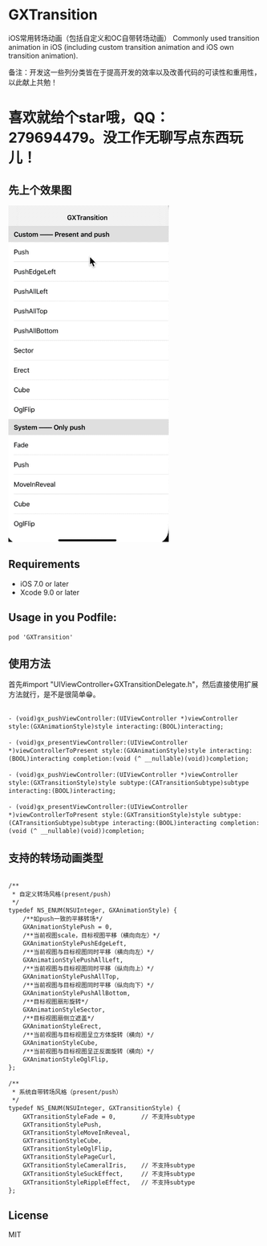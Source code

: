 # GXTransition
iOS常用转场动画（包括自定义和OC自带转场动画）
Commonly used transition animation in iOS (including custom transition animation and iOS own transition animation).

备注：开发这一些列分类皆在于提高开发的效率以及改善代码的可读性和重用性，以此献上共勉！

# 喜欢就给个star哦，QQ：279694479。没工作无聊写点东西玩儿！

先上个效果图
--

![](/GXTransition.gif)


Requirements
--
- iOS 7.0 or later
- Xcode 9.0 or later

Usage in you Podfile:
--

```
pod 'GXTransition'
```

使用方法
--
首先#import "UIViewController+GXTransitionDelegate.h"，然后直接使用扩展方法就行，是不是很简单😁。

```objc

- (void)gx_pushViewController:(UIViewController *)viewController style:(GXAnimationStyle)style interacting:(BOOL)interacting;

- (void)gx_presentViewController:(UIViewController *)viewControllerToPresent style:(GXAnimationStyle)style interacting:(BOOL)interacting completion:(void (^ __nullable)(void))completion;

- (void)gx_pushViewController:(UIViewController *)viewController style:(GXTransitionStyle)style subtype:(CATransitionSubtype)subtype interacting:(BOOL)interacting;

- (void)gx_presentViewController:(UIViewController *)viewControllerToPresent style:(GXTransitionStyle)style subtype:(CATransitionSubtype)subtype interacting:(BOOL)interacting completion:(void (^ __nullable)(void))completion;

```

支持的转场动画类型
--

```objc

/**
 * 自定义转场风格(present/push)
 */
typedef NS_ENUM(NSUInteger, GXAnimationStyle) {
    /**如push一致的平移转场*/
    GXAnimationStylePush = 0,
    /**当前视图scale，目标视图平移（横向向左）*/
    GXAnimationStylePushEdgeLeft,
    /**当前视图与目标视图同时平移（横向向左）*/
    GXAnimationStylePushAllLeft,
    /**当前视图与目标视图同时平移（纵向向上）*/
    GXAnimationStylePushAllTop,
    /**当前视图与目标视图同时平移（纵向向下）*/
    GXAnimationStylePushAllBottom,
    /**目标视图扇形旋转*/
    GXAnimationStyleSector,
    /**目标视图扇侧立遮盖*/
    GXAnimationStyleErect,
    /**当前视图与目标视图呈立方体旋转（横向）*/
    GXAnimationStyleCube,
    /**当前视图与目标视图呈正反面旋转（横向）*/
    GXAnimationStyleOglFlip,
};

/**
 * 系统自带转场风格（present/push）
 */
typedef NS_ENUM(NSUInteger, GXTransitionStyle) {
    GXTransitionStyleFade = 0,       // 不支持subtype
    GXTransitionStylePush,
    GXTransitionStyleMoveInReveal,
    GXTransitionStyleCube,
    GXTransitionStyleOglFlip,
    GXTransitionStylePageCurl,
    GXTransitionStyleCameralIris,    // 不支持subtype
    GXTransitionStyleSuckEffect,     // 不支持subtype
    GXTransitionStyleRippleEffect,   // 不支持subtype
};

```

License
--
MIT

